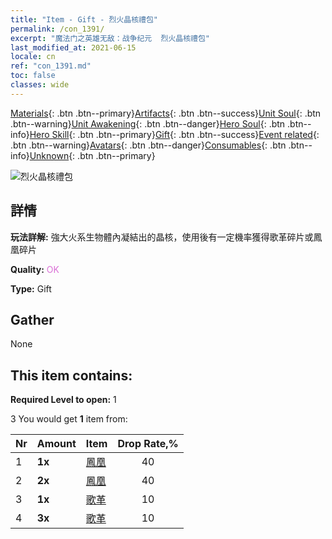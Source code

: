 ```yaml
---
title: "Item - Gift - 烈火晶核禮包"
permalink: /con_1391/
excerpt: "魔法门之英雄无敌：战争纪元  烈火晶核禮包"
last_modified_at: 2021-06-15
locale: cn
ref: "con_1391.md"
toc: false
classes: wide
---
```

 [Materials](/ItemsCN/){: .btn .btn--primary}[Artifacts](/ItemsCN/Artifacts/){: .btn .btn--success}[Unit Soul](/ItemsCN/UnitSoul/){: .btn .btn--warning}[Unit Awakening](/ItemsCN/UnitAwakening/){: .btn .btn--danger}[Hero Soul](/ItemsCN/HeroSoul/){: .btn .btn--info}[Hero Skill](/ItemsCN/HeroSkill/){: .btn .btn--primary}[Gift](/ItemsCN/Gift/){: .btn .btn--success}[Event related](/ItemsCN/Events/){: .btn .btn--warning}[Avatars](/ItemsCN/Avatars/){: .btn .btn--danger}[Consumables](/ItemsCN/Consumables/){: .btn .btn--info}[Unknown](/ItemsCN/Unknown/){: .btn .btn--primary}

 ![烈火晶核禮包](/images/t/i_907005.png)

## 詳情
 **玩法詳解:** 強大火系生物體內凝結出的晶核，使用後有一定機率獲得歌革碎片或鳳凰碎片

 **Quality:** <span style="color: #DA70D6">OK</span>

 **Type:** Gift

## Gather

  None

## This item contains:

 **Required Level to open:** 1

 3 You would get **1** item  from:

  | Nr | Amount |     Item    | Drop Rate,% |
  |:---|:-------|:------------|:---------:|
  | 1 |  **1x** | [鳳凰](/cn/Items/unt_268/) | 40 | 
  | 2 |  **2x** | [鳳凰](/cn/Items/unt_268/) | 40 | 
  | 3 |  **1x** | [歌革](/cn/Items/unt_227/) | 10 | 
  | 4 |  **3x** | [歌革](/cn/Items/unt_227/) | 10 | 
